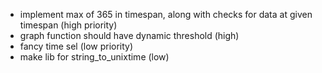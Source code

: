 - implement max of 365 in timespan, along with checks for data at given timespan (high priority)
- graph function should have dynamic threshold (high)
- fancy time sel (low priority)
- make lib for string_to_unixtime (low)
